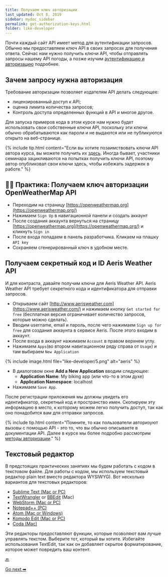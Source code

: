 ```yaml
---
title: Получаем ключ авторизации
last_updated: Oct 8, 2019
sidebar: mydoc_sidebar
permalink: get-authorization-keys.html
folder: like-developer
---
```


Почти каждый сайт API имеет метод для аутентификации запросов. Обычно мы предоставляем ключ API в своих запросах для получения ответа. Сейчас нам нужно получить ключи API, чтобы отправлять запросы нашему API погоды, а позже изучим [аутентификацию и авторизацию](authentication-and-authorization.html) подробнее.

<a name="auth"></a>
## Зачем запросу нужна авторизация

Требование авторизации позволяет издателям API делать следующее:

- лицензированный доступ к API;
- оценка лимита количества запросов;
- Контроль доступа определенных функций в API и многое другое.

Для запуска примеров кода в этом курсе нам нужно будет использовать свои собственные ключи API, поскольку эти ключи обычно обрабатываются как пароли и не выдаются или не публикуются открыто на веб-странице.

{% include tip.html content="Если вы хотите позаимствовать ключи API автора курса, вы можете получить их [здесь](https://idratherbewriting.com/learnapidoc/assets/files/apikeys.txt). Иногда бывает, участники семинара зацикливаются на попытках получить ключи API, поэтому автор опубликовал свои ключи здесь, чтобы избежать задержек в работе." %}

<a name="key"></a>
## 👨‍💻 Практика: Получаем ключ авторизации OpenWeatherMap API

- Переходим на страницу [https://openweathermap.org](https://openweathermap.org/)
- Нажимаем `Sign Up` в навигационной панели и создать аккаунт
- После создания аккаунта вернуться на страницу [https://openweathermap.org](https://openweathermap.org/) и кликнуть `Sign in`
- После входа попадаем в панель разработчика. Кликаем на плашку `API key`  
- Сохраняем сгенерированный ключ в удобном месте.

<a name="idAeris"></a>
## Получаем секретный код и ID Aeris Weather API

И для контраста, давайте получим ключи для Aeris Weather API. Aeris Weather API требует секретного кода и идентификатора для отправки запросов.

- Открываем сайт [http://www.aerisweather.com](https://www.aerisweather.com/) и нажимаем кнопку `Get started for free` (бесплатная версия ограничивает количество запросов, которые можно сделать).
- Вводим username, email и пароль, после чего нажимаем `Sign up for free` для создания аккаунта в сервисе Aeris. После этого входим в аккаунт.
- После входа в аккаунт нажимаем `Account` в правом верхнем углу.
- Нажимаем `Apps`(во втором навигационном ряду справа от `Usage`) и там выбираем `New Application`

{% include image.html file="like-developer/5.png" alt="aeris" %}

- В диалоговом окне **Add a New Application** вводим следующее:
  - **Application Name**: My biking app (или что-то в этом духе)
  - **Application Namespace**: localhost
- Нажимаем `Save App`.

После регистрации приложения мы должны увидеть его идентификатор, секретный код и пространство имен. Скопируем эту информацию в место, к которому можем легко получить доступ, так как оно понадобится вам для отправки запросов.

{% include tip.html content="Помните, то как пользователи авторизуют вызовы с помощью API - это то, что вы обычно описываете в документации API. Далее в курсе мы более подробно рассмотрим [методы авторизации](authentication-and-authorization.html)." %}

<a name="editor"></a>
## Текстовый редактор

В предстоящих практических занятиях мы будем работать с кодом в текстовом файле. Для работы с кодом, мы используем текстовый редактор plain text вместо редактора WYSIWYG). Вот несколько вариантов для текстовых редакторов:

- [Sublime Text (Mac or PC)](http://www.sublimetext.com/)
- [TextWrangler](http://www.barebones.com/products/textwrangler/) or [BBEdit](http://www.barebones.com/products/bbedit/) (Mac)
- [WebStorm (Mac or PC)](https://www.jetbrains.com/webstorm/)
- [Notepad++ (PC)](https://notepad-plus-plus.org/)
- [Atom (Mac or Windows)](https://atom.io/)
- [Komodo Edit (Mac or PC)](https://www.activestate.com/products/komodo-edit/)
- [Coda (Mac)](https://panic.com/coda/)

Эти редакторы предоставляют функции, которые позволяют вам лучше управлять текстом. Выберите тот, который вы хотите. Избегайте использования TextEdit, так как он добавляет скрытое форматирование, которое может повредить ваш контент.


[🔙](using-api-scenario.html)

[Go next ➡](submit-requests-postman.html)

